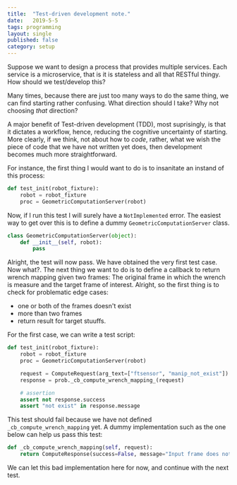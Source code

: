 ```yaml
---
title:  "Test-driven development note." 
date:   2019-5-5
tags: programming
layout: single
published: false
category: setup
---
```


Suppose we want to design a process that provides multiple
services. Each service is a microservice, that is it is stateless and
all that RESTful thingy. How should we test/develop this?

Many times, because there are just too many ways to do the same thing,
we can find starting rather confusing. What direction should I take?
Why not choosing *that* direction?

A major benefit of Test-driven development (TDD), most suprisingly, is
that it dictates a workflow, hence, reducing the cognitive uncertainty
of starting. More clearly, if we think, not about how to *code*,
rather, what we wish the piece of code that we have not written yet
does, then development becomes much more straightforward.

For instance, the first thing I would want to do is to insanitate an
instand of this process:

```python
def test_init(robot_fixture):
    robot = robot_fixture
    proc = GeometricComputationServer(robot)
```
    
Now, if I run this test I will surely have a `NotImplemented`
error. The easiest way to get over this is to define a dummy
`GeometricComputationServer` class.

```python
class GeometricComputationServer(object):
    def __init__(self, robot):
        pass
```

Alright, the test will now pass. We have obtained the very first test
case. Now what?. The next thing we want to do is to define a callback
to return wrench mapping given two frames: The original frame in which
the wrench is measure and the target frame of interest. Alright, so
the first thing is to check for problematic edge cases:
- one or both of the frames doesn't exist
- more than two frames
- return result for target stuuffs.

For the first case, we can write a test script:

```python
def test_init(robot_fixture):
    robot = robot_fixture
    proc = GeometricComputationServer(robot)

    request = ComputeRequest(arg_text=["ftsensor", "manip_not_exist"])
    response = prob._cb_compute_wrench_mapping_(request)

    # assertion
    assert not response.success
    assert "not exist" in response.message
```

 This test should fail because we have not defined
 `_cb_compute_wrench_mapping` yet. A dummy implementation such as the
 one below can help us pass this test:
 
 ```python
 def _cb_compute_wrench_mapping(self, request):
     return ComputeResponse(success=False, message="Input frame does not exist.")
 ```

 We can let this bad implementation here for now, and continue with
 the next test. 
 
